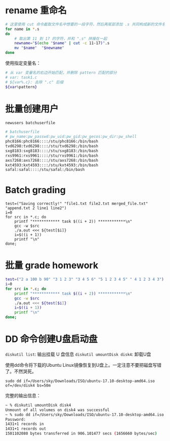 # rename 重命名
```bash
# 这里使用 cut 命令截取文件名中想要的一段字符，然后再尾部添加 .s 共同构成新的文件名。
for name in *.s
do
    # 取出第 11 到 17 的字符，并和 ".s" 拼接在一起
    newname="$(echo "$name" | cut -c 11-17)".s
    mv "$name"  "$newname"
done
```

使用指定变量名：
```bash
# 从 var 变量名的右边开始匹配，并删除 pattern 匹配的部分
# var: task1.c
# ${var%.c}: 去除 ".c" 后缀
${var%pattern} 
```

# 批量创建用户

```bash
newusers batchuserfile
```

```bash
# batchuserfile
# pw_name:pw_passwd:pw_uid:pw_gid:pw_gecos:pw_dir:pw_shell
phc8166:phc8166::::/stu/phc8166:/bin/bash
tvd6298:tvd6298::::/stu/tvd6298:/bin/bash
sxg8183:sxg8183::::/stu/sxg8183:/bin/bash
rxs9961:rxs9961::::/stu/rxs9961:/bin/bash
axs7268:axs7268::::/stu/axs7268:/bin/bash
kxt4593:kxt4593::::/stu/kxt4593:/bin/bash
safal:safal::::/stu/safal:/bin/bash
```

# Batch grading
```
test=("Saving correctly!" "file1.txt file2.txt merged_file.txt" "append.txt 2 line1 line2")
i=0
for src in *.c; do
    printf "************ task $((i + 2)) ************\n"
    gcc -w $src
    ./a.out <<< ${test[$i]}
    i=$((i + 1))
    printf "\n"
done;
```

# 批量 grade homework
```bash
test=("2 a 100 b 90" "3 1 2 3" "3 4 5 6" "5 1 2 3 4 5" " 4 1 2 3 4 3")
i=0
for src in *.c; do
    printf "************ task $((i + 2)) ************\n"
    gcc -w $src
    ./a.out <<< ${test[$i]}
    i=$((i + 1))
    printf "\n"
done;
```

# DD 命令创建U盘启动盘

`diskutil list`: 输出挂载 U 盘信息
`diskutil umountDisk disk4`: 卸载U盘

使用dd命令将下载的Ubuntu Linux镜像恢复到U盘上。一定注意不要把磁盘写错了。不然哭死。

```bash: 
sudo dd if=/Users/sky/Downloads/ISO/ubuntu-17.10-desktop-amd64.iso of=/dev/disk4 bs=50m
```

完整的输出信息：
```bash
~ % diskutil umountDisk disk4
Unmount of all volumes on disk4 was successful
~ % sudo dd if=/Users/sky/Downloads/ISO/ubuntu-17.10-desktop-amd64.iso of=/dev/disk4 status="progress"
Password:
1431+1 records in
1431+1 records out
1501102080 bytes transferred in 906.101477 secs (1656660 bytes/sec)
```